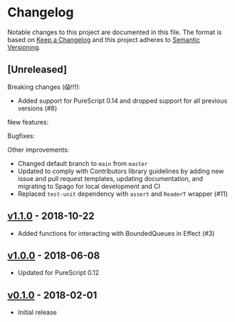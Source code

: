 # Changelog

Notable changes to this project are documented in this file. The format is based on [Keep a Changelog](https://keepachangelog.com/en/1.0.0/) and this project adheres to [Semantic Versioning](https://semver.org/spec/v2.0.0.html).

## [Unreleased]

Breaking changes (😱!!!):
- Added support for PureScript 0.14 and dropped support for all previous versions (#8)

New features:

Bugfixes:

Other improvements:
- Changed default branch to `main` from `master`
- Updated to comply with Contributors library guidelines by adding new issue and pull request templates, updating documentation, and migrating to Spago for local development and CI
- Replaced `test-unit` dependency with `assert` and `ReaderT` wrapper (#11)

## [v1.1.0](https://github.com/purescript-contrib/purescript-concurrent-queues/releases/tag/v1.1.0) - 2018-10-22

- Added functions for interacting with BoundedQueues in Effect (#3)

## [v1.0.0](https://github.com/purescript-contrib/purescript-concurrent-queues/releases/tag/v1.0.0) - 2018-06-08

- Updated for PureScript 0.12

## [v0.1.0](https://github.com/purescript-contrib/purescript-concurrent-queues/releases/tag/v0.1.0) - 2018-02-01

- Initial release
